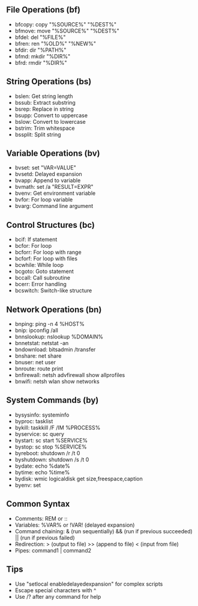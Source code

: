 ## File Operations (bf)

- bfcopy: copy "%SOURCE%" "%DEST%"
- bfmove: move "%SOURCE%" "%DEST%"
- bfdel: del "%FILE%"
- bfren: ren "%OLD%" "%NEW%"
- bfdir: dir "%PATH%"
- bfmd: mkdir "%DIR%"
- bfrd: rmdir "%DIR%"

## String Operations (bs)

- bslen: Get string length
- bssub: Extract substring
- bsrep: Replace in string
- bsupp: Convert to uppercase
- bslow: Convert to lowercase
- bstrim: Trim whitespace
- bssplit: Split string

## Variable Operations (bv)

- bvset: set "VAR=VALUE"
- bvsetd: Delayed expansion
- bvapp: Append to variable
- bvmath: set /a "RESULT=EXPR"
- bvenv: Get environment variable
- bvfor: For loop variable
- bvarg: Command line argument

## Control Structures (bc)

- bcif: If statement
- bcfor: For loop
- bcforr: For loop with range
- bcforf: For loop with files
- bcwhile: While loop
- bcgoto: Goto statement
- bccall: Call subroutine
- bcerr: Error handling
- bcswitch: Switch-like structure

## Network Operations (bn)

- bnping: ping -n 4 %HOST%
- bnip: ipconfig /all
- bnnslookup: nslookup %DOMAIN%
- bnnetstat: netstat -an
- bndownload: bitsadmin /transfer
- bnshare: net share
- bnuser: net user
- bnroute: route print
- bnfirewall: netsh advfirewall show allprofiles
- bnwifi: netsh wlan show networks

## System Commands (by)

- bysysinfo: systeminfo
- byproc: tasklist
- bykill: taskkill /F /IM %PROCESS%
- byservice: sc query
- bystart: sc start %SERVICE%
- bystop: sc stop %SERVICE%
- byreboot: shutdown /r /t 0
- byshutdown: shutdown /s /t 0
- bydate: echo %date%
- bytime: echo %time%
- bydisk: wmic logicaldisk get size,freespace,caption
- byenv: set

## Common Syntax

- Comments: REM or ::
- Variables: %VAR% or !VAR! (delayed expansion)
- Command chaining: & (run sequentially) && (run if previous succeeded) || (run if previous failed)
- Redirection: > (output to file) >> (append to file) < (input from file)
- Pipes: command1 | command2

## Tips

- Use "setlocal enabledelayedexpansion" for complex scripts
- Escape special characters with ^
- Use /? after any command for help
